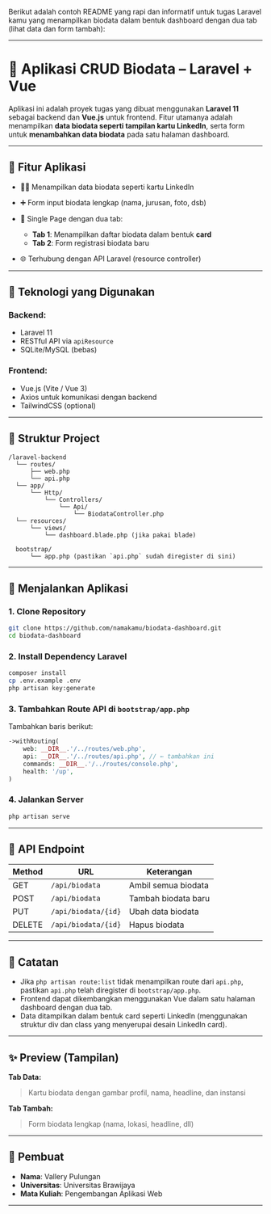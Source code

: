 Berikut adalah contoh README yang rapi dan informatif untuk tugas Laravel kamu yang menampilkan biodata dalam bentuk dashboard dengan dua tab (lihat data dan form tambah):

---

# 📘 Aplikasi CRUD Biodata – Laravel + Vue

Aplikasi ini adalah proyek tugas yang dibuat menggunakan **Laravel 11** sebagai backend dan **Vue.js** untuk frontend. Fitur utamanya adalah menampilkan **data biodata seperti tampilan kartu LinkedIn**, serta form untuk **menambahkan data biodata** pada satu halaman dashboard.

---

## 🔧 Fitur Aplikasi

* 🧑‍💼 Menampilkan data biodata seperti kartu LinkedIn
* ➕ Form input biodata lengkap (nama, jurusan, foto, dsb)
* 🔁 Single Page dengan dua tab:

  * **Tab 1**: Menampilkan daftar biodata dalam bentuk **card**
  * **Tab 2**: Form registrasi biodata baru
* 🌐 Terhubung dengan API Laravel (resource controller)

---

## 🧩 Teknologi yang Digunakan

### Backend:

* Laravel 11
* RESTful API via `apiResource`
* SQLite/MySQL (bebas)

### Frontend:

* Vue.js (Vite / Vue 3)
* Axios untuk komunikasi dengan backend
* TailwindCSS (optional)

---

## 📁 Struktur Project

```
/laravel-backend
  └── routes/
      ├── web.php
      └── api.php
  └── app/
      └── Http/
          └── Controllers/
              └── Api/
                  └── BiodataController.php
  └── resources/
      └── views/
          └── dashboard.blade.php (jika pakai blade)

  bootstrap/
      └── app.php (pastikan `api.php` sudah diregister di sini)
```

---

## 🚀 Menjalankan Aplikasi

### 1. Clone Repository

```bash
git clone https://github.com/namakamu/biodata-dashboard.git
cd biodata-dashboard
```

### 2. Install Dependency Laravel

```bash
composer install
cp .env.example .env
php artisan key:generate
```

### 3. Tambahkan Route API di `bootstrap/app.php`

Tambahkan baris berikut:

```php
->withRouting(
    web: __DIR__.'/../routes/web.php',
    api: __DIR__.'/../routes/api.php', // ← tambahkan ini
    commands: __DIR__.'/../routes/console.php',
    health: '/up',
)
```

### 4. Jalankan Server

```bash
php artisan serve
```

---

## 📡 API Endpoint

| Method | URL                 | Keterangan          |
| ------ | ------------------- | ------------------- |
| GET    | `/api/biodata`      | Ambil semua biodata |
| POST   | `/api/biodata`      | Tambah biodata baru |
| PUT    | `/api/biodata/{id}` | Ubah data biodata   |
| DELETE | `/api/biodata/{id}` | Hapus biodata       |

---

## 📝 Catatan

* Jika `php artisan route:list` tidak menampilkan route dari `api.php`, pastikan `api.php` telah diregister di `bootstrap/app.php`.
* Frontend dapat dikembangkan menggunakan Vue dalam satu halaman dashboard dengan dua tab.
* Data ditampilkan dalam bentuk card seperti LinkedIn (menggunakan struktur div dan class yang menyerupai desain LinkedIn card).

---

## ✨ Preview (Tampilan)

**Tab Data:**

> Kartu biodata dengan gambar profil, nama, headline, dan instansi

**Tab Tambah:**

> Form biodata lengkap (nama, lokasi, headline, dll)

---

## 👤 Pembuat

* **Nama**: Vallery Pulungan
* **Universitas**: Universitas Brawijaya
* **Mata Kuliah**: Pengembangan Aplikasi Web

---

